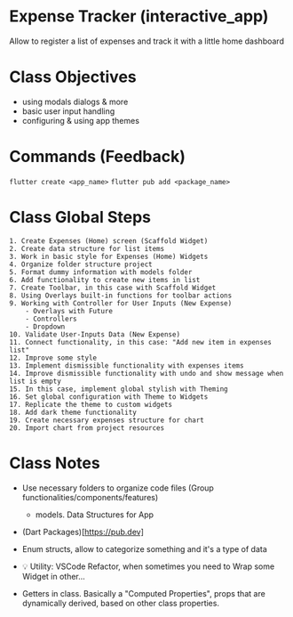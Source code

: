 # Expense Tracker (interactive_app)

Allow to register a list of expenses and track it with a little home dashboard

# Class Objectives

* using modals dialogs & more
* basic user input handling
* configuring & using app themes

# Commands (Feedback)

`flutter create <app_name>`
`flutter pub add <package_name>`

# Class Global Steps
    1. Create Expenses (Home) screen (Scaffold Widget)
    2. Create data structure for list items
    3. Work in basic style for Expenses (Home) Widgets
    4. Organize folder structure project
    5. Format dummy information with models folder
    6. Add functionality to create new items in list
    7. Create Toolbar, in this case with Scaffold Widget
    8. Using Overlays built-in functions for toolbar actions
    9. Working with Controller for User Inputs (New Expense)
        - Overlays with Future
        - Controllers
        - Dropdown
    10. Validate User-Inputs Data (New Expense)
    11. Connect functionality, in this case: "Add new item in expenses list"
    12. Improve some style 
    13. Implement dismissible functionality with expenses items
    14. Improve dismissible functionality with undo and show message when list is empty
    15. In this case, implement global stylish with Theming
    16. Set global configuration with Theme to Widgets
    17. Replicate the theme to custom widgets
    18. Add dark theme functionality
    19. Create necessary expenses structure for chart
    20. Import chart from project resources


# Class Notes

* Use necessary folders to organize code files (Group functionalities/components/features)
    - models. Data Structures for App

* (Dart Packages)[https://pub.dev]

* Enum structs, allow to categorize something and it's a type of data

* 💡 Utility: VSCode Refactor, when sometimes you need to Wrap some Widget in other... 

* Getters in class. Basically a "Computed Properties", props that are dynamically derived, based on other class properties.

